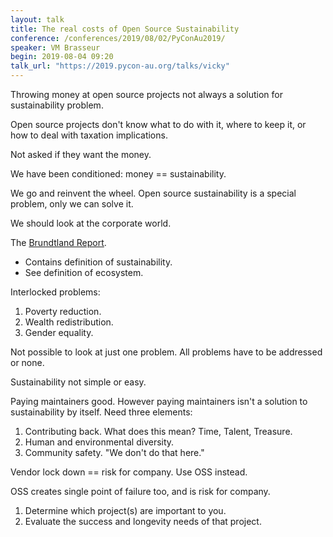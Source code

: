 ```yaml
---
layout: talk
title: The real costs of Open Source Sustainability
conference: /conferences/2019/08/02/PyConAu2019/
speaker: VM Brasseur
begin: 2019-08-04 09:20
talk_url: "https://2019.pycon-au.org/talks/vicky"
---
```

Throwing money at open source projects not always a solution for
sustainability problem.

Open source projects don't know what to do with it, where to keep it,
or how to deal with taxation implications.

Not asked if they want the money.

We have been conditioned: money == sustainability.

We go and reinvent the wheel. Open source sustainability is a special
problem, only we can solve it.

We should look at the corporate world.

The [Brundtland Report](https://en.wikipedia.org/wiki/Our_Common_Future).

* Contains definition of sustainability.
* See definition of ecosystem.

Interlocked problems:

1. Poverty reduction.
2. Wealth redistribution.
3. Gender equality.

Not possible to look at just one problem. All problems have to be addressed
or none.

Sustainability not simple or easy.

Paying maintainers good. However paying maintainers isn't a solution
to sustainability by itself. Need three elements:

1. Contributing back. What does this mean? Time, Talent, Treasure.
2. Human and environmental diversity.
3. Community safety. "We don't do that here."

Vendor lock down == risk for company. Use OSS instead.

OSS creates single point of failure too, and is risk for company.

1. Determine which project(s) are important to you.
2. Evaluate the success and longevity needs of that project.
